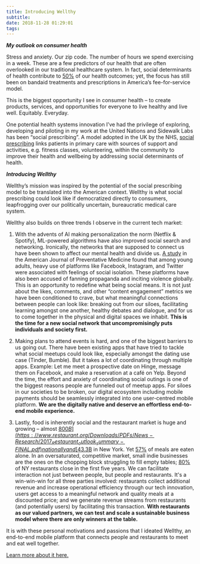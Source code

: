 ```yaml
---
title: Introducing Wellthy
subtitle: 
date: 2018-11-28 01:29:01
tags:
---
```


***My outlook on consumer health***

Stress and anxiety. Our zip code. The number of hours we spend exercising in a week. These are a few predictors of our health that are often overlooked in our traditional healthcare system. In fact, social determinants of health contribute to [50%]( https://www.healthmgttech.com/are-you-considering-the-other-50-of-your-patient%E2%80%99s-health) of our health outcomes; yet, the focus has still been on bandaid treatments and prescriptions in America’s fee-for-service model. 

This is the biggest opportunity I see in consumer health – to create products, services, and opportunities for everyone to live healthy and live well. Equitably. Everyday.  

One potential health systems innovation I’ve had the privilege of exploring, developing and piloting in my work at the United Nations and Sidewalk Labs has been “social prescribing”. A model adopted in the UK by the NHS, [social prescribing](https://www.theguardian.com/society/2018/sep/06/nhs-should-expand-social-prescribing-says-health-secretary) links patients in primary care with sources of support and activities, e.g. fitness classes, volunteering, within the community to improve their health and wellbeing by addressing social determinants of health.  

***Introducing Wellthy***

Wellthy’s mission was inspired by the potential of the social prescribing model to be translated into the American context. Wellthy is what social prescribing could look like if democratized directly to consumers, leapfrogging over our politically uncertain, bureaucratic medical care system.

Wellthy also builds on three trends I observe in the current tech market: 

1.	With the advents of AI making personalization the norm (Netflix & Spotify), ML-powered algorithms have also improved social search and networking. Ironically, the networks that are supposed to connect us have been shown to affect our mental health and divide us. [A study](https://www.npr.org/sections/health-shots/2017/03/06/518362255/feeling-lonely-too-much-time-on-social-media-may-be-why) in the American Journal of Preventative Medicine found that among young adults, heavy use of platforms like Facebook, Instagram, and Twitter were associated with feelings of social isolation. These platforms have also been accused of fanning propaganda and inciting violence globally. This is an opportunity to redefine what being social means. It is not just about the likes, comments, and other “content engagement” metrics we have been conditioned to crave, but what meaningful connections between people can look like: breaking out from our siloes, facilitating learning amongst one another, healthy debates and dialogue, and for us to come together in the physical and digital spaces we inhabit. **This is the time for a new social network that uncompromisingly puts individuals and society first.**

2.	Making plans to attend events is hard, and one of the biggest barriers to us going out. There have been existing apps that have tried to tackle what social meetups could look like, especially amongst the dating use case (Tinder, Bumble). But it takes a lot of coordinating through multiple apps. Example: Let me meet a prospective date on Hinge, message them on Facebook, and make a reservation at a café on Yelp. Beyond the time, the effort and anxiety of coordinating social outings is one of the biggest reasons people are funneled out of meetup apps. For siloes in our societies to be broken, our digital ecosystem including mobile payments should be seamlessly integrated into one user-centred mobile platform. **We are the digitally native and deserve an effortless end-to-end mobile experience.**

3.	Lastly, food is inherently social and the restaurant market is huge and growing – almost [$800B]( https://www.restaurant.org/Downloads/PDFs/News-Research/2017_Restaurant_outlook_summary-FINAL.pdf) nationally and [$43.3B]( https://www.restaurant.org/Downloads/PDFs/State-Statistics/NewYork.pdf) in New York. Yet [57%]( https://www.marketwatch.com/story/americans-eat-most-of-their-meals-alone-2014-08-18) of meals are eaten alone. In an oversaturated, competitive market, small indie businesses are the ones on the chopping block struggling to fill empty tables; [80%](https://www.businessinsider.com/new-york-restaurants-fail-rate-2011-8) of NY restaurants close in the first five years. We can facilitate interaction not just between people, but people and restaurants. It's a win-win-win for all three parties involved: restaurants collect additional revenue and increase operational efficiency through our tech innovation, users get access to a meaningful network and quality meals at a discounted price; and we generate revenue streams from restaurants (and potentially users) by facilitating this transaction. **With restaurants as our valued partners, we can test and scale a sustainable business model where there are only winners at the table.**

It is with these personal motivations and passions that I ideated Wellthy, an end-to-end mobile platform that connects people and restaurants to meet and eat well together. 

[Learn more about it here.](http://bettychang.me/Wellthy-BC.pdf)

